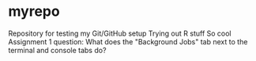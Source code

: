 # myrepo
Repository for testing my Git/GitHub setup
Trying out R stuff
So cool
Assignment 1 question: What does the "Background Jobs" tab next to the terminal and console tabs do?
